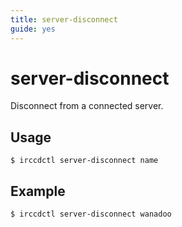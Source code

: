 ```yaml
---
title: server-disconnect
guide: yes
---
```


# server-disconnect

Disconnect from a connected server.

## Usage

````nohighlight
$ irccdctl server-disconnect name
````

## Example

````nohighlight
$ irccdctl server-disconnect wanadoo
````
